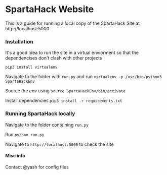 # SpartaHack Website #

This is a guide for running a local copy of the SpartaHack Site at http://localhost:5000

### Installation ###

It's a good idea to run the site in a virtual enviorment so that the dependencises don't clash with other projects

`pip3 install virtualenv`

Navigate to the folder with `run.py` and run `virtualenv -p /usr/bin/python3 SpartaHackEnv`

Source the env using `source SpartaHackEnv/bin/activate`

Install dependencies `pip3 install -r requirements.txt`

### Running SpartaHack locally ###

Navigate to the folder containing `run.py`

Run `python run.py`

Navigate to `http://localhost:5000` to check the site


#### Misc info ####

Contact @yash for config files

